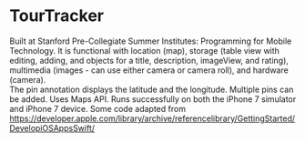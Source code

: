 # TourTracker
Built at Stanford Pre-Collegiate Summer Institutes: Programming for Mobile Technology. It is functional with 
location (map), storage (table view with editing, adding, and objects for a title, description, imageView, and rating), 
multimedia (images - can use either camera or camera roll), and hardware (camera).  
The pin annotation displays the latitude and the longitude. Multiple pins can be added. Uses Maps API.
Runs successfully on both the iPhone 7 simulator and iPhone 7 device. 
Some code adapted from https://developer.apple.com/library/archive/referencelibrary/GettingStarted/DevelopiOSAppsSwift/
